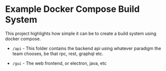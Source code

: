 # Example Docker Compose Build System

This project highlights how simple it can be to create a build system using docker compose.



- `/api` - This folder contains the backend api using whatever paradigm the team chooses, be that rpc, rest, graphql etc.

- `/gui` - The web frontend, or electron, java, etc
